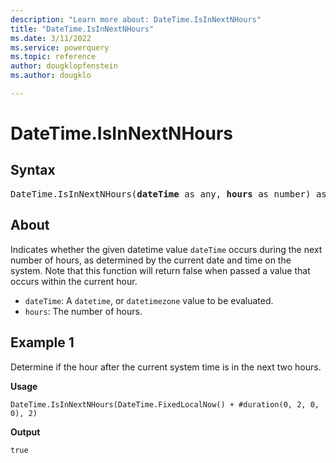 ```yaml
---
description: "Learn more about: DateTime.IsInNextNHours"
title: "DateTime.IsInNextNHours"
ms.date: 3/11/2022
ms.service: powerquery
ms.topic: reference
author: dougklopfenstein
ms.author: dougklo

---
```

# DateTime.IsInNextNHours

## Syntax

<pre>
DateTime.IsInNextNHours(<b>dateTime</b> as any, <b>hours</b> as number) as nullable logical
</pre>

## About

Indicates whether the given datetime value `dateTime` occurs during the next number of hours, as determined by the current date and time on the system. Note that this function will return false when passed a value that occurs within the current hour.

* `dateTime`: A `datetime`, or `datetimezone` value to be evaluated.
* `hours`: The number of hours.

## Example 1

Determine if the hour after the current system time is in the next two hours.

**Usage**

```powerquery-m
DateTime.IsInNextNHours(DateTime.FixedLocalNow() + #duration(0, 2, 0, 0), 2)
```

**Output**

`true`
